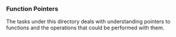 ### Function Pointers
The tasks under this directory deals with understanding pointers to functions and the operations that could be performed with them.
